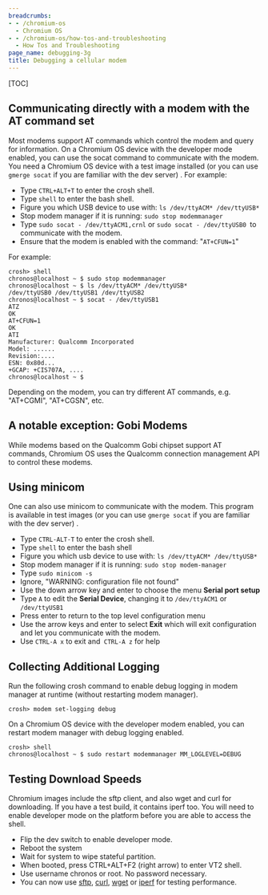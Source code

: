 ```yaml
---
breadcrumbs:
- - /chromium-os
  - Chromium OS
- - /chromium-os/how-tos-and-troubleshooting
  - How Tos and Troubleshooting
page_name: debugging-3g
title: Debugging a cellular modem
---
```


[TOC]

## Communicating directly with a modem with the AT command set

Most modems support AT commands which control the modem and query for
information. On a Chromium OS device with the developer mode enabled, you can
use the socat command to communicate with the modem. You need a Chromium OS
device with a test image installed (or you can use `gmerge socat` if you are
familiar with the dev server) . For example:

*   Type `CTRL+ALT+T` to enter the crosh shell.
*   Type `shell` to enter the bash shell.
*   Figure you which USB device to use with: `ls /dev/ttyACM*
            /dev/ttyUSB*`
*   Stop modem manager if it is running: `sudo stop modemmanager`
*   Type `sudo socat - /dev/ttyACM1,crnl` or `sudo socat - /dev/ttyUSB0
            `to communicate with the modem.
*   Ensure that the modem is enabled with the command: "`AT+CFUN=1`"

For example:

```none
crosh> shell
chronos@localhost ~ $ sudo stop modemmanager
chronos@localhost ~ $ ls /dev/ttyACM* /dev/ttyUSB*
/dev/ttyUSB0 /dev/ttyUSB1 /dev/ttyUSB2
chronos@localhost ~ $ socat - /dev/ttyUSB1
ATZ
OK
AT+CFUN=1
OK
ATI
Manufacturer: Qualcomm Incorporated
Model: ......
Revision:....
ESN: 0x80d...
+GCAP: +CIS707A, ....
chronos@localhost ~ $
```

Depending on the modem, you can try different AT commands, e.g. "AT+CGMI",
"AT+CGSN", etc.

## A notable exception: Gobi Modems

While modems based on the Qualcomm Gobi chipset support AT commands, Chromium OS
uses the Qualcomm connection management API to control these modems.

## Using minicom

One can also use minicom to communicate with the modem. This program is
available in test images (or you can use `gmerge socat` if you are familiar with
the dev server) .

*   Type `CTRL-ALT-T` to enter the crosh shell.
*   Type `shell` to enter the bash shell
*   Figure you which usb device to use with: `ls /dev/ttyACM*
            /dev/ttyUSB*`
*   Stop modem manager if it is running: `sudo stop modem-manager`
*   Type `sudo minicom -s`
*   Ignore, "WARNING: configuration file not found"
*   Use the down arrow key and enter to choose the menu **Serial port
            setup**
*   Type `A` to edit the **Serial Device**, changing it to
            `/dev/ttyACM1` or `/dev/ttyUSB1`
*   Press enter to return to the top level configuration menu
*   Use the arrow keys and enter to select **Exit** which will exit
            configuration and let you communicate with the modem.
*   Use `CTRL-A x` to exit and` CTRL-A z` for help

## Collecting Additional Logging

Run the following crosh command to enable debug logging in modem manager at
runtime (without restarting modem manager).

```none
crosh> modem set-logging debug
```

On a Chromium OS device with the developer modem enabled, you can restart modem
manager with debug logging enabled.

```none
crosh> shell
chronos@localhost ~ $ sudo restart modemmanager MM_LOGLEVEL=DEBUG
```

## Testing Download Speeds

Chromium images include the sftp client, and also wget and curl for downloading.
If you have a test build, it contains iperf too. You will need to enable
developer mode on the platform before you are able to access the shell.

*   Flip the dev switch to enable developer mode.
*   Reboot the system
*   Wait for system to wipe stateful partition.
*   When booted, press CTRL+ALT+F2 (right arrow) to enter VT2 shell.
*   Use username chronos or root. No password necessary.
*   You can now use [sftp](http://www.openbsd.org/cgi-bin/man.cgi),
            [curl](http://curl.haxx.se/docs/manpage.html),
            [wget](http://www.gnu.org/software/wget/manual/wget.html) or
            [iperf](http://iperf.sourceforge.net/) for testing performance.